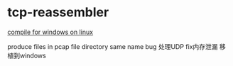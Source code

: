 tcp-reassembler
===============

[compile for windows on linux](http://www.blogcompiler.com/2010/07/11/compile-for-windows-on-linux/)

produce files in pcap file directory
same name bug
处理UDP
fix内存泄漏
移植到windows
